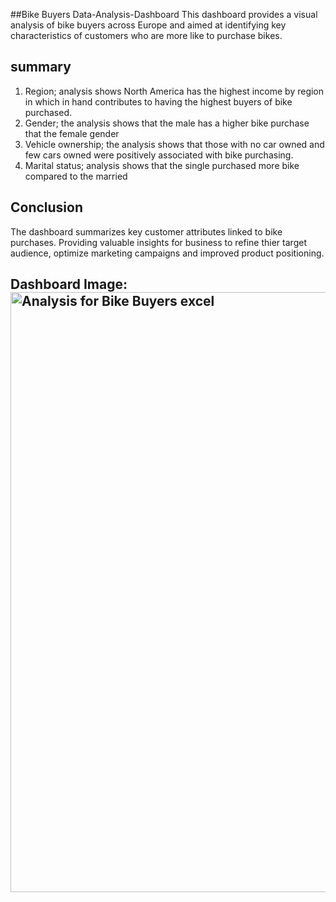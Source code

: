 ##Bike Buyers Data-Analysis-Dashboard 
This dashboard provides a visual analysis of bike buyers across Europe and aimed at identifying key characteristics of customers who are more like to purchase bikes.
## summary	
1.	Region; analysis shows North America has the highest income by region in which in hand contributes to having the highest buyers of  bike purchased.
2.	Gender; the analysis shows that the male has a higher bike purchase that the female gender
3.	Vehicle ownership; the analysis shows that those with no car owned and few cars owned were positively associated with bike purchasing. 
4.	Marital status; analysis shows that the single purchased more bike compared to the married 
## Conclusion 
The dashboard summarizes key customer attributes linked to bike purchases. Providing valuable insights for business to refine thier target audience, optimize marketing campaigns and improved product positioning.
## Dashboard Image:   <img width="960" alt="Analysis for Bike Buyers excel" src="https://github.com/user-attachments/assets/3c3d3d0a-d04c-41c7-ac3c-4a8f1320c95d" />

